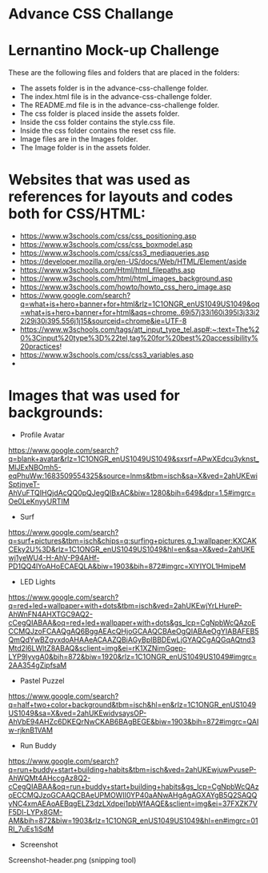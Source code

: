 # Advance CSS Challange

# Lernantino Mock-up Challenge

These are the following files and folders that are placed in the folders:

- The assets folder is in the advance-css-challenge folder.
- The index.html file is in the advance-css-challenge folder.
- The README.md file is in the advance-css-challenge folder.
- The css folder is placed inside the assets folder.
- Inside the css folder contains the style.css file.
- Inside the css folder contains the reset css file.
- Image files are in the Images folder.
- The Image folder is in the assets folder.


# Websites that was used as references for layouts and codes both for CSS/HTML:

* https://www.w3schools.com/css/css_positioning.asp
* https://www.w3schools.com/css/css_boxmodel.asp
* https://www.w3schools.com/css/css3_mediaqueries.asp
* https://developer.mozilla.org/en-US/docs/Web/HTML/Element/aside
* https://www.w3schools.com/Html/html_filepaths.asp
* https://www.w3schools.com/html/html_images_background.asp
* https://www.w3schools.com/howto/howto_css_hero_image.asp
* https://www.google.com/search?q=what+is+hero+banner+for+html&rlz=1C1ONGR_enUS1049US1049&oq=what+is+hero+banner+for+html&aqs=chrome..69i57j33i160i395l3j33i22i29i30i395.556j1j15&sourceid=chrome&ie=UTF-8
* https://www.w3schools.com/tags/att_input_type_tel.asp#:~:text=The%20%3Cinput%20type%3D%22tel,tag%20for%20best%20accessibility%20practices!
* https://www.w3schools.com/css/css3_variables.asp
* 


 
# Images that was used for backgrounds:

* Profile Avatar

https://www.google.com/search?q=blank+avatar&rlz=1C1ONGR_enUS1049US1049&sxsrf=APwXEdcu3yknst_MlJExNBOmh5-eqPhuWw:1683509554325&source=lnms&tbm=isch&sa=X&ved=2ahUKEwiSptjnyeT-AhVuFTQIHQjdAcQQ0pQJegQIBxAC&biw=1280&bih=649&dpr=1.5#imgrc=Oe0LeKnyyURTIM

* Surf

https://www.google.com/search?q=surf+pictures&tbm=isch&chips=q:surfing+pictures,g_1:wallpaper:KXCAKCEky2U%3D&rlz=1C1ONGR_enUS1049US1049&hl=en&sa=X&ved=2ahUKEwj1yeWU4-H-AhV-P94AHf-PD1QQ4lYoAHoECAEQLA&biw=1903&bih=872#imgrc=XIYIYOL1HmipeM

* LED Lights

https://www.google.com/search?q=red+led+wallpaper+with+dots&tbm=isch&ved=2ahUKEwjYrLHureP-AhWnFN4AHXTGC9AQ2-cCegQIABAA&oq=red+led+wallpaper+with+dots&gs_lcp=CgNpbWcQAzoECCMQJzoFCAAQgAQ6BggAEAcQHjoGCAAQCBAeOgQIABAeOgYIABAFEB5QmQdYwBZgvxdoAHAAeACAAZQBiAGyBpIBBDEwLjGYAQCgAQGqAQtnd3Mtd2l6LWltZ8ABAQ&sclient=img&ei=rK1XZNimGqep-LYP9IyvgA0&bih=872&biw=1920&rlz=1C1ONGR_enUS1049US1049#imgrc=2AA354gZipfsaM

* Pastel Puzzel

https://www.google.com/search?q=half+two+color+background&tbm=isch&hl=en&rlz=1C1ONGR_enUS1049US1049&sa=X&ved=2ahUKEwidvsaysOP-AhVbE94AHZc6DKEQrNwCKAB6BAgBEGE&biw=1903&bih=872#imgrc=QAIw-rjknB1VAM

* Run Buddy

https://www.google.com/search?q=run+buddy+start+building+habits&tbm=isch&ved=2ahUKEwjuwPvuseP-AhWQMt4AHccgAz8Q2-cCegQIABAA&oq=run+buddy+start+building+habits&gs_lcp=CgNpbWcQAzoECCMQJzoGCAAQCBAeUPMOWII0YP40aANwAHgAgAGXAYgB5Q2SAQQyNC4xmAEAoAEBqgELZ3dzLXdpei1pbWfAAQE&sclient=img&ei=37FXZK7VF5Dl-LYPx8GM-AM&bih=872&biw=1903&rlz=1C1ONGR_enUS1049US1049&hl=en#imgrc=01RI_7uEs1iSdM

* Screenshot 

Screenshot-header.png (snipping tool)
